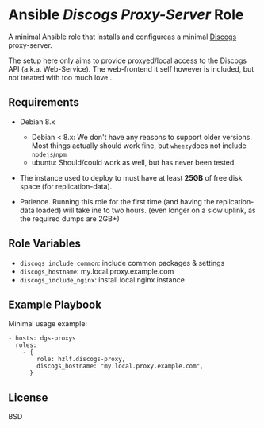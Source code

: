 Ansible *Discogs Proxy-Server* Role
========================================

A minimal Ansible role that installs and configureas a minimal [Discogs](http://discogs.org/) proxy-server.

The setup here only aims to provide proxyed/local access to the Discogs API (a.k.a. Web-Service). The web-frontend it self however
is included, but not treated with too much love...


Requirements
------------

 - Debian 8.x
   + Debian < 8.x: We don't have any reasons to support older versions. Most things actually should work fine, but `wheezy`does not include `nodejs`/`npm`
   + ubuntu: Should/could work as well, but has never been tested.

 - The instance used to deploy to must have at least **25GB** of free disk space (for replication-data).
 - Patience. Running this role for the first time (and having the replication-data loaded) will take ine to two hours.
   (even longer on a slow uplink, as the required dumps are 2GB+)

Role Variables
--------------

- `discogs_include_common`: include common packages & settings
- `discogs_hostname`: my.local.proxy.example.com
- `discogs_include_nginx`: install local nginx instance


Example Playbook
----------------

Minimal usage example:

    - hosts: dgs-proxys
      roles:
        - {
            role: hzlf.discogs-proxy,
            discogs_hostname: "my.local.proxy.example.com",
          }


License
-------

BSD
